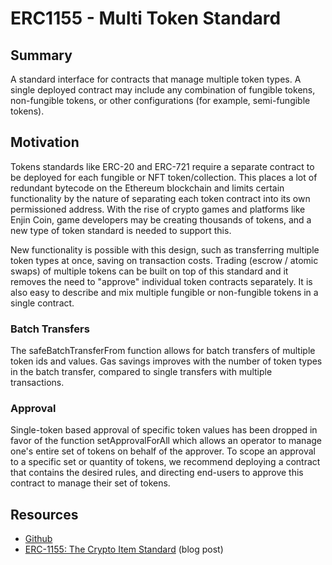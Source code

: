 # ERC1155 - Multi Token Standard

## Summary 

A standard interface for contracts that manage multiple token types. A single deployed contract may include any combination of fungible tokens, non-fungible tokens, or other configurations (for example, semi-fungible tokens).


## Motivation
Tokens standards like ERC-20 and ERC-721 require a separate contract to be deployed for each fungible or NFT token/collection. This places a lot of redundant bytecode on the Ethereum blockchain and limits certain functionality by the nature of separating each token contract into its own permissioned address. With the rise of crypto games and platforms like Enjin Coin, game developers may be creating thousands of tokens, and a new type of token standard is needed to support this.

New functionality is possible with this design, such as transferring multiple token types at once, saving on transaction costs. Trading (escrow / atomic swaps) of multiple tokens can be built on top of this standard and it removes the need to "approve" individual token contracts separately. It is also easy to describe and mix multiple fungible or non-fungible tokens in a single contract.

### Batch Transfers
The safeBatchTransferFrom function allows for batch transfers of multiple token ids and values. Gas savings improves with the number of token types in the batch transfer, compared to single transfers with multiple transactions.

### Approval
Single-token based approval of specific token values has been dropped in favor of the function setApprovalForAll which allows an operator to manage one's entire set of tokens on behalf of the approver. To scope an approval to a specific set or quantity of tokens, we recommend deploying a contract that contains the desired rules, and directing end-users to approve this contract to manage their set of tokens.


## Resources
* [Github](https://github.com/ethereum/EIPs/blob/master/EIPS/eip-1155.md)
* [ERC-1155: The Crypto Item Standard](https://blog.enjincoin.io/erc-1155-the-crypto-item-standard-ac9cf1c5a226) (blog post)

